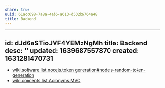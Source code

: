 ```yaml
---
share: true
uuid: 61acc698-7a8a-4ab6-a613-d532b6764a48
title: Backend
---
```

---
id: dJd6eSTioJVF4YEMzNgMh
title: Backend
desc: ''
updated: 1639687557870
created: 1631281470731
---

* [wiki.software.list.nodejs.token generation#nodejs-random-token-generation](/undefined)
* [wiki.concepts.list.Acronyms.MVC](/undefined)
